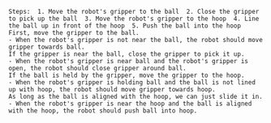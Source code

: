 
    Steps:  1. Move the robot's gripper to the ball  2. Close the gripper to pick up the ball  3. Move the robot's gripper to the hoop  4. Line the ball up in front of the hoop  5. Push the ball into the hoop
    First, move the gripper to the ball.
    - When the robot's gripper is not near the ball, the robot should move gripper towards ball.
    If the gripper is near the ball, close the gripper to pick it up.
    - When the robot's gripper is near ball and the robot's gripper is open, the robot should close gripper around ball.
    If the ball is held by the gripper, move the gripper to the hoop.
    - When the robot's gripper is holding ball and the ball is not lined up with hoop, the robot should move gripper towards hoop.
    As long as the ball is aligned with the hoop, we can just slide it in. 
    - When the robot's gripper is near the hoop and the ball is aligned with the hoop, the robot should push ball into hoop.